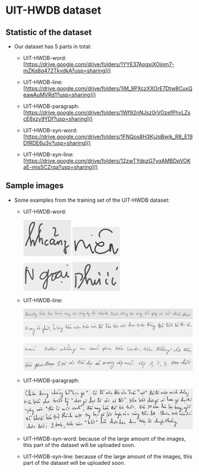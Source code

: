 
# UIT-HWDB dataset

## Statistic of the dataset


* Our dataset has 5 parts in total:

    * UIT-HWDB-word: [https://drive.google.com/drive/folders/1YYE37ApgxiXOjpm7-mZKq8q472TkvdkA?usp=sharing]()

    * UIT-HWDB-line: [https://drive.google.com/drive/folders/1iM_9PXczXXOrE7Dtw8CuxQeawAuMVRd1?usp=sharing]()

    * UIT-HWDB-paragraph: [https://drive.google.com/drive/folders/1Wf92nNJsz0rVOzefPhvLZscE6xzy9YDf?usp=sharing]()

    * UIT-HWDB-syn-word: [https://drive.google.com/drive/folders/1FNQos8H3KjJqBwjk_R8_E19DfRDE6u3y?usp=sharing]()

    * UIT-HWDB-syn-line: [https://drive.google.com/drive/folders/12zwTYdpzG7yqAMBDpVOKaE-misSCZrqa?usp=sharing]()


## Sample images

* Some examples from the training set of the UIT-HWDB dataset:

    * UIT-HWDB-word:

        ![UIT-HWDB-word-1](images/words/1.jpg) ![UIT-HWDB-word-1](images/words/2.jpg)

        ![UIT-HWDB-word-1](images/words/3.jpg) ![UIT-HWDB-word-1](images/words/4.jpg)

    * UIT-HWDB-line:

        ![UIT-HWDB-line-1](images/lines/1.png) ![UIT-HWDB-line-1](images/lines/2.png)

        ![UIT-HWDB-line-1](images/lines/3.png) ![UIT-HWDB-line-1](images/lines/4.png)

    * UIT-HWDB-paragraph:

        ![UIT-HWDB-paragraph-1](images/paragraphs/2.jpg)

    * UIT-HWDB-syn-word: because of the large amount of the images, this part of the dataset will be uploaded soon.
    
    * UIT-HWDB-syn-line: because of the large amount of the images, this part of the dataset will be uploaded soon.
